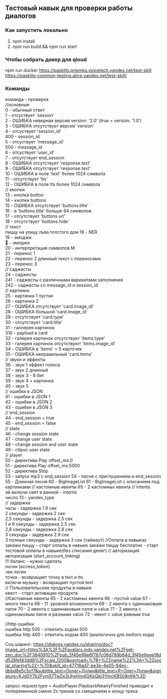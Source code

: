 ## Тестовый навык для проверки работы диалогов

### Как запустить локально
1. npm install  
2. npm run build && npm run start  

### Чтобы собрать докер для qloud
npm run docker
https://paskills.priemka.voicetech.yandex.net/test-skill
https://paskills-common-testing.alice.yandex.net/test-skill/
   
### Команды
команда - проверка   
//основные  
0 - обычный ответ  
1 - отсуствует 'session'  
2 - ОШИБКА неверная версия version: '2.0' (true = version: '1.0')  
3 - ОШИБКА отсутствует версия 'version'  
4 - отсуствует 'session_id'  
400 - session_id  
5 - отсуствует 'message_id'  
500 - message_id  
6 - отсуствует 'user_id'  
7 - отсутствует end_session   
8 - ОШИБКА отсутствует 'response.text'  
9 - ОШИБКА отсутствует 'response.text'  
10 - ОШИБКА в поле 'text' более 1024 символа  
11 - отсутствует 'tts'  
12 - ОШИБКА в поле tts более 1024 символа  
// кнопки  
13 - кнопка button  
14 - кнопки buttons  
15 - ОШИБКА отсутствует 'buttons.title'  
16 - в 'buttons.title' больше 64 символов  
17 - отсутствует 'buttons.url'  
18 - отсутствует 'buttons.hide'  
// текст  
пиццу на улицу льва толстого дом 16 - NER  
19 - эмоджи  
🙂 - эмоджи  
20 - интерпретация символов М  
21 - перенос 1  
22 - перенос 2 длинный текст с переносами  
23 - перенос 3  
// саджесты  
24 - саджесты  
241 - саджесты с различными вариантами заполнения  
242 - саджесты со message_id и session_id  
// картинки   
25 - картинка 1 пустая  
26 - картинка 2  
27 - ОШИБКА отсутствует 'card.image_id'  
28 - ОШИБКА большой 'card.image_id'  
29 - отсутствует 'card.type'  
30 - отсутствует 'card.title'  
31 - галлерея картинок  
310 - payload в card  
32 - галерея картинок отсутствует 'items.type'  
33 - галерея картинок отсутствуют 'items.image_id'  
34 - ОШИБКА в 'items' > 5 карточек  
35 - ОШИБКА неправильный 'card.items'  
// звуки и эффекты  
36 - звук 1 эффект голоса  
37 - звук 2 длинный  
38 - звук 3 - 8 бит  
39 - звук 4 + картинка  
40 - звук 5  
// ошибки в JSON  
41 - ошибки в JSON 1  
42 - ошибки в JSON 2  
43 - ошибки в JSON 3  
// end_session  
44 - end_session = true  
45 - end_session = false  
// state  
46 - change session state  
47 - change user state  
48 - change session and user state  
49 - сброс user state  
// player  
50 - директива Play offset_ms:0  
51 - директива Play offset_ms:5000  
52 - директива Stop  
53 - запуск mp3 с end_session
54 - песня с приглушением и end_session
55 - Длинная песня
60 - BigImageList
61 - BigImageList с описанием под картинками
// кастомные ивенты
65 - 2 кастомных ивента
// intents  
эй включи свет в ванной - intents  
число 13 - yandex_type  
// задержки  
часы - задержка 1.9 сек  
2 секунды - задержка 2 сек  
2,5 секунды - задержка 2.5 сек  
1 и 9 секунды - задержка 2.5 сек  
2,8 секунды - задержка 2.8 сек  
3 секунды - задержка 2.9 сек  
3 полных секунды - задержка 3 сек  (таймаут)
//Оплата в навыках  
закажи пиццу - старт оплаты в навыке
закажи пиццу бесплатно - старт тестовой оплаты в навыке(без списания денег)
// авторизация  
авторизация (start_account_linking)  
!!! баланс - нужно сделать  
логин (access_token)  
чек логин  
точка - возвращает точку в text и tts  
включи музыку - возвращает пустой text  
// Пользовательские продукты в навыке  
квест - старт активации продукта  
//Кастомные ивенты
65 - 2 кастомных ивента
66 - пустой value
67 - много текста
68 - 11  уровней вложенности
69 - 2 ивента с одиннаковым name
70 - 2 ивента с одиннаковым name и value 
71 - 2 ивента с одиннаковым name и разными value
72 - ивент с value равным true

//http ошибки  
ошибка http 500 - ответить кодом 500  
ошибка http 400 - ответить кодом 400 (аналогично для любого кода)  

Соц шаринг: https://dialogs.yandex.ru/sharing/doc?image_url=https%3A%2F%2Favatars.mds.yandex.net%2Fget-zen_doc%2F3840910%2Fpub_5f45e99e6f787c06d789b64d_5f45e9eee18dd528fef43dd8%2Fscale_1200&payload=%7B+%22name%22%3A+%22social_sharing%22+%7D&skill_id=47718ad7-ee3e-4e05-94ec-dbbd8e5c5cf7&subtitle_text=Оолег+Дулин&title_text=Я+Олег+Дулин&signature=KJd5Y7b2Fym57TwZe3UheHm4GKpQkj3YmcKBS08nlfA%3D
  
запрос request.type = AudioPlayer.PlaybackNearlyFinished приводит к попеременной смене 2х треков со смещением к концу трека  
